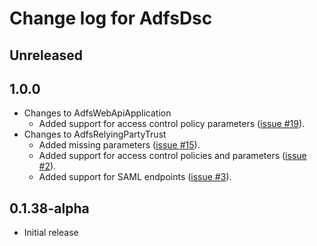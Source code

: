 # Change log for AdfsDsc

## Unreleased


## 1.0.0

- Changes to AdfsWebApiApplication
  - Added support for access control policy parameters ([issue #19](https://github.com/X-Guardian/AdfsDsc/issues/19)).
- Changes to AdfsRelyingPartyTrust
  - Added missing parameters ([issue #15](https://github.com/X-Guardian/AdfsDsc/issues/15)).
  - Added support for access control policies and parameters ([issue #2](https://github.com/X-Guardian/AdfsDsc/issues/2)).
  - Added support for SAML endpoints ([issue #3](https://github.com/X-Guardian/AdfsDsc/issues/3)).

## 0.1.38-alpha

- Initial release
